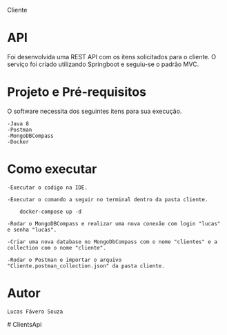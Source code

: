 Cliente

# API

Foi desenvolvida uma REST API com os itens solicitados para o cliente. O serviço foi criado utilizando
Springboot e seguiu-se o padrão MVC.


# Projeto e Pré-requisitos

O software necessita dos seguintes itens para sua execução.

	-Java 8
	-Postman
	-MongoDBCompass
	-Docker

# Como executar

	-Executar o codigo na IDE.

	-Executar o comando a seguir no terminal dentro da pasta cliente.

		docker-compose up -d

	-Rodar o MongoDBCompass e realizar uma nova conexão com login "lucas" e senha "lucas".

	-Criar uma nova database no MongoDbCompass com o nome "clientes" e a collection com o nome "cliente".

	-Rodar o Postman e importar o arquivo "Cliente.postman_collection.json" da pasta cliente.

# Autor

	Lucas Fávero Souza
#   C l i e n t s A p i  
 